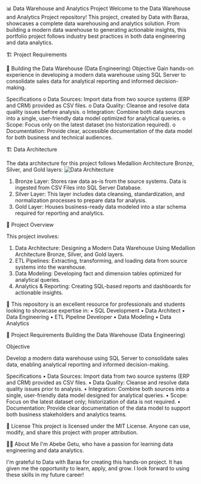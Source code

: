 📊 Data Warehouse and Analytics Project
Welcome to the Data Warehouse and Analytics Project repository! 
This project, created by Data with Baraa, showcases a complete data warehousing and analytics solution. From building a modern data warehouse to generating actionable insights, this portfolio project follows industry best practices in both data engineering and data analytics.

🏗️ Project Requirements

🔹 Building the Data Warehouse (Data Engineering)
Objective
Gain hands-on experience in developing a modern data warehouse using SQL Server to consolidate sales data for analytical reporting and informed decision-making.

Specifications
o	Data Sources: Import data from two source systems (ERP and CRM) provided as CSV files.
o	Data Quality: Cleanse and resolve data quality issues before analysis.
o	Integration: Combine both data sources into a single, user-friendly data model optimized for analytical queries.
o	Scope: Focus only on the latest dataset (no historization required).
o	Documentation: Provide clear, accessible documentation of the data model for both business and technical audiences.

🏗️ Data Architecture

The data architecture for this project follows Medallion Architecture Bronze, Silver, and Gold layers: 
 ![Data Architecture](https://github.com/user-attachments/assets/8c9a83ff-bb44-44e4-846e-96e58f27ca6c)

1.	Bronze Layer: Stores raw data as-is from the source systems. Data is ingested from CSV Files into SQL Server Database.
2.	Silver Layer: This layer includes data cleansing, standardization, and normalization processes to prepare data for analysis.
3.	Gold Layer: Houses business-ready data modeled into a star schema required for reporting and analytics.
   
📖 Project Overview

This project involves:
1.	Data Architecture: Designing a Modern Data Warehouse Using Medallion Architecture Bronze, Silver, and Gold layers.
2.	ETL Pipelines: Extracting, transforming, and loading data from source systems into the warehouse.
3.	Data Modeling: Developing fact and dimension tables optimized for analytical queries.
4.	Analytics & Reporting: Creating SQL-based reports and dashboards for actionable insights.
   
🎯 This repository is an excellent resource for professionals and students looking to showcase expertise in:
•	SQL Development
•	Data Architect
•	Data Engineering
•	ETL Pipeline Developer
•	Data Modeling
•	Data Analytics

🚀 Project Requirements
Building the Data Warehouse (Data Engineering)

Objective

Develop a modern data warehouse using SQL Server to consolidate sales data, enabling analytical reporting and informed decision-making.

Specifications
•	Data Sources: Import data from two source systems (ERP and CRM) provided as CSV files.
•	Data Quality: Cleanse and resolve data quality issues prior to analysis.
•	Integration: Combine both sources into a single, user-friendly data model designed for analytical queries.
•	Scope: Focus on the latest dataset only; historization of data is not required.
•	Documentation: Provide clear documentation of the data model to support both business stakeholders and analytics teams.

📄 License
This project is licensed under the MIT License.
Anyone can use, modify, and share this project with proper attribution.

👩‍💻 About Me
I'm Abebe Getu, who have a passion for learning data engineering and data analytics.

I'm grateful to Data with Baraa for creating this hands-on project. It has given me the opportunity to learn, apply, and grow. I look forward to using these skills in my future career!
